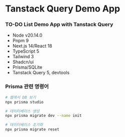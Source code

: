 # Tanstack Query Demo App

### TO-DO List Demo App with Tanstack Query

- Node v20.14.0
- Pnpm 9
- Next.js 14/React 18
- TypeScript 5
- Tailwind 3
- Shadcn/ui
- Prisma/SQLite
- Tanstack Query 5, devtools

### Prisma 관련 명령어

```bash
# 웹에서 DB 보기
npx prisma studio

# 데이터베이스 생성
npx prisma migrate dev --name init

# 데이터베이스 초기화
npx prisma migrate reset
```
